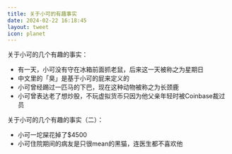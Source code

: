```yaml
---
title: 关于小可的有趣事实
date: 2024-02-22 16:18:45
layout: tweet
icon: planet
---
```

关于小可的几个有趣的事实：

- 有一天，小可没有守在冰箱前面抓老鼠，后来这一天被称之为星期日
- 中文里的「臭」是基于小可的屁来定义的
- 小可曾经踢过一匹马的下巴，现在这种动物被称之为长颈鹿
- 小可曾表达老了想炒股，不玩虚拟货币只因为他父亲年轻时被Coinbase裁过员

关于小可的几个有趣的事实（二）：

- 小可一坨屎花掉了$4500
- 小可住院期间的病友是只很mean的黑猫，连医生都不喜欢他
